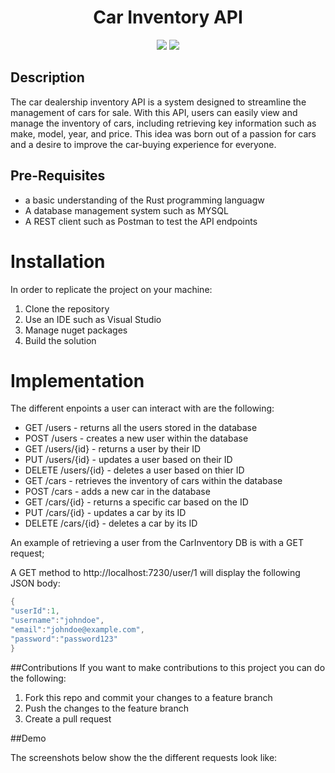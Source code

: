 <h1 align="center">Car Inventory API</h1>

<p align="center">
  <img src="https://img.shields.io/badge/Language-Rust-orange.svg">
  <img src="https://img.shields.io/badge/License-MIT-blue.svg">
</p>

## Description
The car dealership inventory API is a system designed to streamline the management of cars for sale. With this API, users can easily view and manage the inventory of cars, including retrieving key information such as make, model, year, and price. This idea was born out of a passion for cars and a desire to improve the car-buying experience for everyone.


## Pre-Requisites
- a basic understanding of the Rust programming languagw
- A database management system such as MYSQL
- A REST client such as Postman to test the API endpoints

# Installation
In order to replicate the project on your machine:
1. Clone the repository
2. Use an IDE such as Visual Studio
3. Manage nuget packages
4. Build the solution

# Implementation
The different enpoints a user can interact with are the following:

- GET /users - returns all the users stored in the database
- POST /users - creates a new user within the database
- GET /users/{id} - returns a user by their ID
- PUT /users/{id} - updates a user based on their ID
- DELETE /users/{id} - deletes a user based on thier ID
- GET /cars - retrieves the inventory of cars within the database
- POST /cars - adds a new car in the database 
- GET /cars/{id} - returns a specific car based on the ID
- PUT /cars/{id} - updates a car by its ID
- DELETE /cars/{id} - deletes a car by its ID


An example of retrieving a user from the CarInventory DB is with a GET request;

A GET method to http://localhost:7230/user/1 will display the following JSON body:
```rust
{
"userId":1,
"username":"johndoe",
"email":"johndoe@example.com",
"password":"password123"
}
```
##Contributions
If you want to make contributions to this project you can do the following:

1. Fork this repo and commit your changes to a feature branch
2. Push the changes to the feature branch
3. Create a pull request

##Demo

The screenshots below show the the different requests look like:



